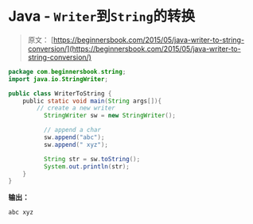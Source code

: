 # Java - `Writer`到`String`的转换

> 原文： [https://beginnersbook.com/2015/05/java-writer-to-string-conversion/](https://beginnersbook.com/2015/05/java-writer-to-string-conversion/)

```java
package com.beginnersbook.string;
import java.io.StringWriter;

public class WriterToString {
    public static void main(String args[]){
        // create a new writer
          StringWriter sw = new StringWriter();

          // append a char       
          sw.append("abc");
          sw.append(" xyz");

          String str = sw.toString();
          System.out.println(str);
    }
}

```

**输出：**

```java
abc xyz

```